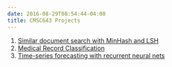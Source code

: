 ```yaml
---
date: 2016-08-29T08:54:44-04:00
title: CMSC643 Projects
---
```


1. [Similar document search with MinHash and LSH](project_1/)  
2. [Medical Record Classification](project_2/)  
3. [Time-series forecasting with recurrent neural nets](project_3/)



